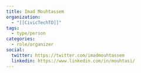 ```yaml
---
title: Imad Mouhtassem
organization:
  - "[[CivicTechTO]]"
tags:
  - type/person
categories:
  - role/organizer
social:
  twitter: https://twitter.com/imadmouhtassem
  linkedin: https://www.linkedin.com/in/mouhtasi/
---
```

